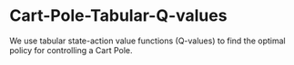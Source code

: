 # Cart-Pole-Tabular-Q-values
 We use tabular state-action value functions (Q-values) to find the optimal policy for controlling a Cart Pole.
